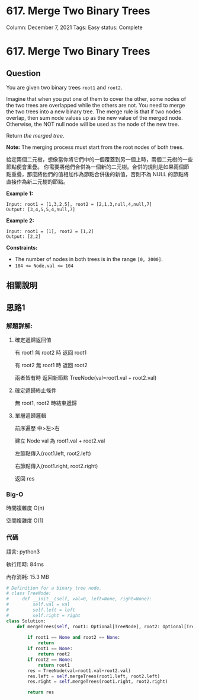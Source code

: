 # 617. Merge Two Binary Trees

Column: December 7, 2021
Tags: Easy
status: Complete

# 617. Merge Two Binary Trees

## Question

You are given two binary trees `root1` and `root2`.

Imagine that when you put one of them to cover the other, some nodes of the two trees are overlapped while the others are not. You need to merge the two trees into a new binary tree. The merge rule is that if two nodes overlap, then sum node values up as the new value of the merged node. Otherwise, the NOT null node will be used as the node of the new tree.

Return *the merged tree*.

**Note:** The merging process must start from the root nodes of both trees.

給定兩個二元樹，想像當你將它們中的一個覆蓋到另一個上時，兩個二元樹的一些節點便會重疊。 你需要將他們合併為一個新的二元樹。合併的規則是如果兩個節點重疊，那麼將他們的值相加作為節點合併後的新值，否則不為 NULL 的節點將直接作為新二元樹的節點。

**Example 1:**

```
Input: root1 = [1,3,2,5], root2 = [2,1,3,null,4,null,7]
Output: [3,4,5,5,4,null,7]
```

**Example 2:**

```
Input: root1 = [1], root2 = [1,2]
Output: [2,2]
```

**Constraints:**

- The number of nodes in both trees is in the range `[0, 2000]`.
- `104 <= Node.val <= 104`

## 相關說明

## 思路1

### 解題詳解:

1.  確定遞歸返回值
    
    有 root1 無 root2 時 返回 root1
    
    有 root2 無 root1 時 返回 root2
    
    兩者皆有時 返回新節點 TreeNode(val=root1.val + root2.val)
    
2.  確定遞歸終止條件
    
    無 root1, root2 時結束遞歸
    
3.  單層遞歸邏輯
    
    前序遍歷 中>左>右
    
    建立 Node val 為 root1.val + root2.val
    
    左節點傳入(root1.left, root2.left)
    
    右節點傳入(root1.right, root2.right)
    
    返回  res
    

### Big-O

時間複雜度 O(n)

空間複雜度 O(1)

### 代碼

語言: python3

執行用時: 84ms 

內存消耗: 15.3 MB

```python
# Definition for a binary tree node.
# class TreeNode:
#     def __init__(self, val=0, left=None, right=None):
#         self.val = val
#         self.left = left
#         self.right = right
class Solution:
    def mergeTrees(self, root1: Optional[TreeNode], root2: Optional[TreeNode]) -> Optional[TreeNode]:
        
        if root1 == None and root2 == None:
            return
        if root1 == None:
            return root2
        if root2 == None:
            return root1
        res = TreeNode(val=root1.val+root2.val)
        res.left = self.mergeTrees(root1.left, root2.left)
        res.right = self.mergeTrees(root1.right, root2.right)

        return res
```